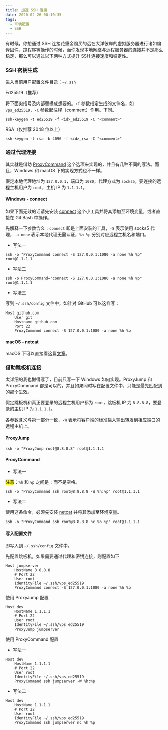 ```yaml
---
title: 加速 SSH 连接
date: 2020-02-26 00:10:35
tags:
  - 环境配置
  - SSH
---
```


有时候，你想通过 SSH 连接花重金购买的远在大洋彼岸的虚拟服务器进行诸如编译固件、跑程序等操作的时候，而你发现本地网络与远程服务器的连接并不是那么稳定，那么可以通过以下两种方式提升 SSH 连接速度和稳定性。

<!-- more -->

### SSH 密钥生成

进入当前用户配置文件目录：`~/.ssh`

Ed25519（推荐）

将下面尖括号及内部替换成想要的。`-f` 参数指定生成的文件名，如 `vps_ed25519`，`-C` 参数起注释（comment）作用。下同。

```shell
ssh-keygen -t ed25519 -f <id>_ed25519 -C "<comment>"
```

RSA（仅推荐 2048 位以上）

```shell
ssh-keygen -t rsa -b 4096 -f <id>_rsa -C "<comment>"
```

### 通过代理连接

其实就是借助 [ProxyCommand] 这个选项来实现的，并且有几种不同的写法。而且，Windows 和 macOS 下的实现方式也不一样。

假定本地代理地址为 `127.0.0.1`，端口为 `1080`，代理方式为 `socks5`，要连接的远程主机用户为 `root`，主机 IP 为 `1.1.1.1`。

#### Windows - connect

如果下面无效的话请先安装 [connect] 这个小工具并将其添加至环境变量，或者直接在 Git Bash 中操作。

先解释一下参数含义：`connect` 即是上面安装的工具，`-S` 表示使用 socks5 代理，`-a none` 表示本地代理无需认证，`%h %p` 分别对应远程主机名和端口。

- 写法一

```shell
ssh -o "ProxyCommand connect -S 127.0.0.1:1080 -a none %h %p" root@1.1.1.1
```

- 写法二

```shell
ssh -o ProxyCommand="connect -S 127.0.0.1:1080 -a none %h %p" root@1.1.1.1
```

- 写法三

写到 `~/.ssh/config` 文件中，如针对 GitHub 可以这样写：

```text
Host github.com
    User git
    Hostname github.com
    Port 22
    ProxyCommand connect -S 127.0.0.1:1080 -a none %h %p
```

#### macOS - netcat

macOS 下可以直接看这篇[文章][macOS]。

### 借助跳板机连接

太详细的我也懒得写了，目前只写一下 Windows 如何实现。ProxyJump 和 ProxyCommand 都是可以的，并且如果同时写在配置文件中，只能是最先匹配到的那个生效。

假定跳板机和真正要登录的远程主机用户都为 `root`，跳板机 IP 为 `8.8.8.8`，要登录的主机 IP 为 `1.1.1.1`。

各参数含义与第一部分一致，`-W` 表示将客户端的标准输入输出转发到相应端口的远程主机上。

#### ProxyJump

```shell
ssh -o "ProxyJump root@8.8.8.8" root@1.1.1.1
```

#### ProxyCommand

- 写法一

<mark>注意</mark>：`%h` 和 `%p` 之间是 `:` 而不是空格。

```shell
ssh -o "ProxyCommand ssh root@8.8.8.8 -W %h:%p" root@1.1.1.1
```

- 写法二

使用这条命令，必须先安装 [netcat] 并将其添加至环境变量。

```shell
ssh -o "ProxyCommand ssh root@8.8.8.8 nc %h %p" root@1.1.1.1
```

#### 写入配置文件

即写入到 `~/.ssh/config` 文件中。

先配置跳板机，如果需要通过代理和密钥连接，则配置如下

```text
Host jumpserver
    HostName 8.8.8.8
    # Port 22
    User root
    IdentityFile ~/.ssh/vps_ed25519
    ProxyCommand connect -S 127.0.0.1:1080 -a none %h %p
```

使用 ProxyJump 配置

```text
Host dev
    HostName 1.1.1.1
    # Port 22
    User root
    IdentityFile ~/.ssh/vps_ed25519
    ProxyJump jumpserver
```

使用 ProxyCommand 配置

- 写法一

```text
Host dev
    HostName 1.1.1.1
    # Port 22
    User root
    IdentityFile ~/.ssh/vps_ed25519
    ProxyCommand ssh jumpserver -W %h:%p
```

- 写法二

```text
Host dev
    HostName 1.1.1.1
    # Port 22
    User root
    IdentityFile ~/.ssh/vps_ed25519
    ProxyCommand ssh jumpserver nc %h %p
```

[ProxyCommand]: https://man.openbsd.org/ssh_config.5#ProxyCommand
[connect]: https://web.archive.org/web/20080516100455/http://www.meadowy.org/~gotoh/projects/connect
[macOS]: https://www.xiebruce.top/650.html
[netcat]: https://eternallybored.org/misc/netcat/
